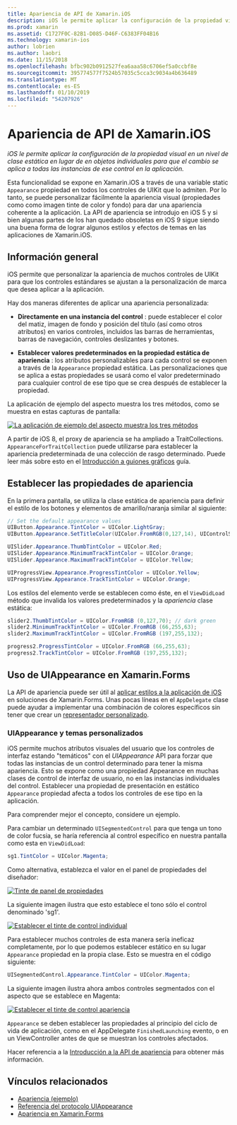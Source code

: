 ```yaml
---
title: Apariencia de API de Xamarin.iOS
description: iOS le permite aplicar la configuración de la propiedad visual en un nivel de clase estática en lugar de en objetos individuales para que el cambio se aplica a todas las instancias de ese control en la aplicación.
ms.prod: xamarin
ms.assetid: C1727F0C-82B1-D085-D46F-C6383FF04B16
ms.technology: xamarin-ios
author: lobrien
ms.author: laobri
ms.date: 11/15/2018
ms.openlocfilehash: bfbc902b0912527fea6aaa58c6706ef5a0ccbf8e
ms.sourcegitcommit: 395774577f7524b57035c5cca3c9034a4b636489
ms.translationtype: MT
ms.contentlocale: es-ES
ms.lasthandoff: 01/10/2019
ms.locfileid: "54207926"
---
```

# <a name="appearance-api-in-xamarinios"></a>Apariencia de API de Xamarin.iOS

_iOS le permite aplicar la configuración de la propiedad visual en un nivel de clase estática en lugar de en objetos individuales para que el cambio se aplica a todas las instancias de ese control en la aplicación._

Esta funcionalidad se expone en Xamarin.iOS a través de una variable static `Appearance` propiedad en todos los controles de UIKit que lo admiten. Por lo tanto, se puede personalizar fácilmente la apariencia visual (propiedades como como imagen tinte de color y fondo) para dar una apariencia coherente a la aplicación. La API de apariencia se introdujo en iOS 5 y si bien algunas partes de los han quedado obsoletas en iOS 9 sigue siendo una buena forma de lograr algunos estilos y efectos de temas en las aplicaciones de Xamarin.iOS.

## <a name="overview"></a>Información general

iOS permite que personalizar la apariencia de muchos controles de UIKit para que los controles estándares se ajustan a la personalización de marca que desea aplicar a la aplicación.

Hay dos maneras diferentes de aplicar una apariencia personalizada:

- **Directamente en una instancia del control** : puede establecer el color del matiz, imagen de fondo y posición del título (así como otros atributos) en varios controles, incluidos las barras de herramientas, barras de navegación, controles deslizantes y botones.

- **Establecer valores predeterminados en la propiedad estática de apariencia** : los atributos personalizables para cada control se exponen a través de la `Appearance` propiedad estática. Las personalizaciones que se aplica a estas propiedades se usará como el valor predeterminado para cualquier control de ese tipo que se crea después de establecer la propiedad.

La aplicación de ejemplo del aspecto muestra los tres métodos, como se muestra en estas capturas de pantalla:

[![](introduction-to-the-appearance-api-images/appearance01-sml.png "La aplicación de ejemplo del aspecto muestra los tres métodos")](introduction-to-the-appearance-api-images/appearance01.png#lightbox)

A partir de iOS 8, el proxy de apariencia se ha ampliado a TraitCollections.
 `AppearanceForTraitCollection` puede utilizarse para establecer la apariencia predeterminada de una colección de rasgo determinado. Puede leer más sobre esto en el [Introducción a guiones gráficos](~/ios/user-interface/storyboards/unified-storyboards.md) guía.

## <a name="setting-appearance-properties"></a>Establecer las propiedades de apariencia

En la primera pantalla, se utiliza la clase estática de apariencia para definir el estilo de los botones y elementos de amarillo/naranja similar al siguiente:

```csharp
// Set the default appearance values
UIButton.Appearance.TintColor = UIColor.LightGray;
UIButton.Appearance.SetTitleColor(UIColor.FromRGB(0,127,14), UIControlState.Normal);

UISlider.Appearance.ThumbTintColor = UIColor.Red;
UISlider.Appearance.MinimumTrackTintColor = UIColor.Orange;
UISlider.Appearance.MaximumTrackTintColor = UIColor.Yellow;

UIProgressView.Appearance.ProgressTintColor = UIColor.Yellow;
UIProgressView.Appearance.TrackTintColor = UIColor.Orange;
```

Los estilos del elemento verde se establecen como éste, en el `ViewDidLoad` método que invalida los valores predeterminados y la *apariencia* clase estática:

```csharp
slider2.ThumbTintColor = UIColor.FromRGB (0,127,70); // dark green
slider2.MinimumTrackTintColor = UIColor.FromRGB (66,255,63);
slider2.MaximumTrackTintColor = UIColor.FromRGB (197,255,132);
```

```csharp
progress2.ProgressTintColor = UIColor.FromRGB (66,255,63);
progress2.TrackTintColor = UIColor.FromRGB (197,255,132);
```

## <a name="using-uiappearance-in-xamarinforms"></a>Uso de UIAppearance en Xamarin.Forms

La API de apariencia puede ser útil al [aplicar estilos a la aplicación de iOS](~/xamarin-forms/platform/ios/formatting.md#uiappearance) en soluciones de Xamarin.Forms. Unas pocas líneas en el `AppDelegate` clase puede ayudar a implementar una combinación de colores específicos sin tener que crear un [representador personalizado](~/xamarin-forms/app-fundamentals/custom-renderer/index.md).

### <a name="custom-themes-and-uiappearance"></a>UIAppearance y temas personalizados

iOS permite muchos atributos visuales del usuario que los controles de interfaz estando "temáticos" con el *UIAppearance* API para forzar que todas las instancias de un control determinado para tener la misma apariencia. Esto se expone como una propiedad Appearance en muchas clases de control de interfaz de usuario, no en las instancias individuales del control. Establecer una propiedad de presentación en estático `Appearance` propiedad afecta a todos los controles de ese tipo en la aplicación.

Para comprender mejor el concepto, considere un ejemplo.

Para cambiar un determinado `UISegmentedControl` para que tenga un tono de color fucsia, se haría referencia al control específico en nuestra pantalla como esta en `ViewDidLoad`:

```csharp
sg1.TintColor = UIColor.Magenta;
```

Como alternativa, establezca el valor en el panel de propiedades del diseñador:

[![](introduction-to-the-appearance-api-images/propertiespadtint.png "Tinte de panel de propiedades")](introduction-to-the-appearance-api-images/propertiespadtint.png#lightbox)

La siguiente imagen ilustra que esto establece el tono sólo el control denominado 'sg1'.

[![](introduction-to-the-appearance-api-images/image53.png "Establecer el tinte de control individual")](introduction-to-the-appearance-api-images/image53.png#lightbox)

Para establecer muchos controles de esta manera sería ineficaz completamente, por lo que podemos establecer estático en su lugar `Appearance` propiedad en la propia clase. Esto se muestra en el código siguiente:

```csharp
UISegmentedControl.Appearance.TintColor = UIColor.Magenta;
```

La siguiente imagen ilustra ahora ambos controles segmentados con el aspecto que se establece en Magenta:

[![](introduction-to-the-appearance-api-images/image54.png "Establecer el tinte de control apariencia")](introduction-to-the-appearance-api-images/image54.png#lightbox)

`Appearance` se deben establecer las propiedades al principio del ciclo de vida de aplicación, como en el AppDelegate `FinishedLaunching` evento, o en un ViewController antes de que se muestran los controles afectados.

Hacer referencia a la [Introducción a la API de apariencia](~/ios/user-interface/ios-ui/introduction-to-the-appearance-api.md) para obtener más información.

## <a name="related-links"></a>Vínculos relacionados

- [Apariencia (ejemplo)](https://developer.xamarin.com/samples/monotouch/Appearance/)
- [Referencia del protocolo UIAppearance](https://developer.apple.com/library/ios/documentation/UIKit/Reference/UIAppearance_Protocol/)
- [Apariencia en Xamarin.Forms](~/xamarin-forms/platform/ios/formatting.md#uiappearance)

